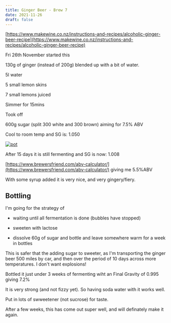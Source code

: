 ```yaml
---
title: Ginger Beer - Brew 7
date: 2021-11-26
draft: false 
---
```


[https://www.makewine.co.nz/instructions-and-recipes/alcoholic-ginger-beer-recipe](https://www.makewine.co.nz/instructions-and-recipes/alcoholic-ginger-beer-recipe)

Fri 26th November started this

130g of ginger (instead of 200g) blended up with a bit of water.

5l water

5 small lemon skins

7 small lemons juiced

Simmer for 15mins

Took off

600g sugar (split 300 white and 300 brown) aiming for 7.5% ABV

Cool to room temp and SG is: 1.050

[![pot](/images/2021-12-11/sg.jpg "pot")](/images/2021-11-12/sg.jpg)

After 15 days it is still fermenting and SG is now: 1.008

[https://www.brewersfriend.com/abv-calculator/](https://www.brewersfriend.com/abv-calculator/) giving me 5.5%ABV

With some syrup added it is very nice, and very gingery/fiery.

## Bottling

I'm going for the strategy of 

- waiting until all fermentation is done (bubbles have stopped)

- sweeten with lactose

- dissolve 60g of sugar and bottle and leave somewhere warm for a week in bottles

This is safer that the adding sugar to sweeter, as I'm transporting the ginger beer 500 miles by car, and then over the period of 10 days across more temperatures. I don't want explosions!

Bottled it just under 3 weeks of fermenting wiht an Final Gravity of 0.995 giving 7.2%

It is very strong (and not fizzy yet). So having soda water with it works well. 

Put in lots of swweetener (not sucrose) for taste.


After a few weeks, this has come out super well, and will definately make it again.


